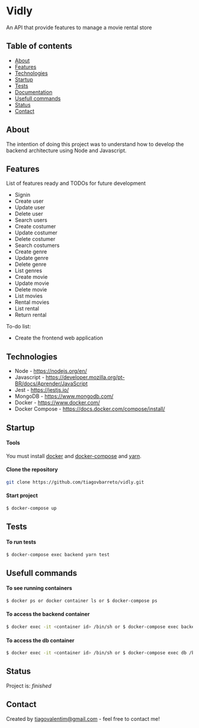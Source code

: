 # Vidly
An API that provide features to manage a movie rental store

## Table of contents
* [About](#about)
* [Features](#features)
* [Technologies](#technologies)
* [Startup](#startup)
* [Tests](#tests)
* [Documentation](#documentation)
* [Usefull commands](#usefull-commands)
* [Status](#status)
* [Contact](#contact)

## About
The intention of doing this project was to understand how to develop the backend architecture using Node and Javascript.

## Features
List of features ready and TODOs for future development
* Signin
* Create user
* Update user
* Delete user
* Search users
* Create costumer
* Update costumer
* Delete costumer
* Search costumers
* Create genre
* Update genre
* Delete genre
* List genres
* Create movie
* Update movie
* Delete movie
* List movies
* Rental movies
* List rental
* Return rental

To-do list:
* Create the frontend web application

## Technologies
* Node - https://nodejs.org/en/
* Javascript - https://developer.mozilla.org/pt-BR/docs/Aprender/JavaScript
* Jest - https://jestjs.io/
* MongoDB - https://www.mongodb.com/
* Docker - https://www.docker.com/
* Docker Compose - https://docs.docker.com/compose/install/

## Startup

#### Tools
You must install [docker](https://www.digitalocean.com/community/tutorials/como-instalar-e-usar-o-docker-no-ubuntu-18-04-pt)  and [docker-compose](https://docs.docker.com/compose/install/) and [yarn](https://linuxize.com/post/how-to-install-yarn-on-ubuntu-18-04/).

#### Clone the repository
```sh
git clone https://github.com/tiagovbarreto/vidly.git
```

#### Start project
```sh
$ docker-compose up
```

## Tests
#### To run tests
```sh
$ docker-compose exec backend yarn test
```

## Usefull commands
#### To see running containers
```sh
$ docker ps or docker container ls or $ docker-compose ps
```

#### To access the backend container
```sh
$ docker exec -it <container id> /bin/sh or $ docker-compose exec backend /bin/sh
```

#### To access the db container
```sh
$ docker exec -it <container id> /bin/sh or $ docker-compose exec db /bin/sh
```

## Status
Project is: _finished_

## Contact
Created by tiagovalentim@gmail.com - feel free to contact me!


